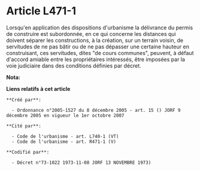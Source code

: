 # Article L471-1

Lorsqu'en application des dispositions d'urbanisme la délivrance du permis de construire est subordonnée, en ce qui concerne
les distances qui doivent séparer les constructions, à la création, sur un terrain voisin, de servitudes de ne pas bâtir ou
de ne pas dépasser une certaine hauteur en construisant, ces servitudes, dites "de cours communes", peuvent, à défaut
d'accord amiable entre les propriétaires intéressés, être imposées par la voie judiciaire dans des conditions définies par
décret.

**Nota:**



**Liens relatifs à cet article**

	**Créé par**:

	  - Ordonnance n°2005-1527 du 8 décembre 2005 - art. 15 () JORF 9 décembre 2005 en vigueur le 1er octobre 2007

	**Cité par**:

	  - Code de l'urbanisme - art. L740-1 (VT)
	  - Code de l'urbanisme - art. R471-1 (V)

	**Codifié par**:

	  - Décret n°73-1022 1973-11-08 JORF 13 NOVEMBRE 1973)
